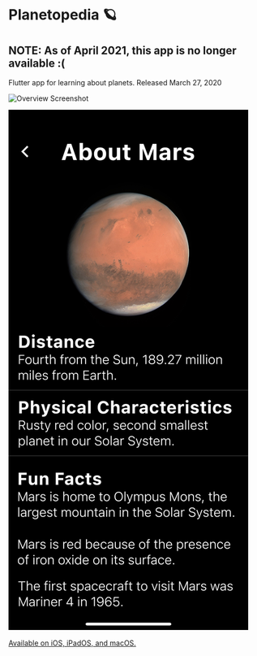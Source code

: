 # Planetopedia 🪐

## NOTE: As of April 2021, this app is no longer available :(

Flutter app for learning about planets.
Released March 27, 2020

![Overview Screenshot](resources/OVERVIEW.png)

![About Mars Screenshot](resources/ABOUTMARS.png)

[Available on iOS, iPadOS, and macOS.](https://apps.apple.com/us/app/planetopedia/id1501920966)
